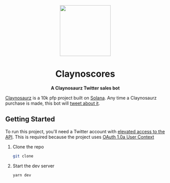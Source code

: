 <div align="center">
  <img height="160x" src="https://pbs.twimg.com/profile_images/1596741167961755650/G6-yx-Ri_400x400.jpg" />

  <h1>Claynoscores</h1>

  <p>
    <strong>A Claynosaurz Twitter sales bot</strong>
  </p>
</div>

[Claynosaurz](https://claynosaurz.com/) is a 10k pfp project built on [Solana](https://solana.com/). Any time a Claynosaurz purchase is made, this bot will [tweet about it](https://twitter.com/claynoscores).

## Getting Started

To run this project, you'll need a Twitter account with [elevated access to the API](https://developer.twitter.com/en/docs/twitter-api/getting-started/getting-access-to-the-twitter-api). This is required because the project uses [OAuth 1.0a User Context](https://developer.twitter.com/en/docs/authentication/oauth-1-0a)

1. Clone the repo

    ```bash
    git clone
    ```

2. Start the dev server

    ```bash
    yarn dev
    ```

